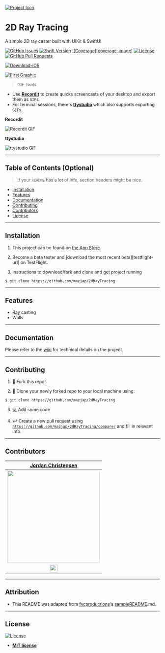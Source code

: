[![Project Icon][project-icon]][appstore-url]

# 2D Ray Tracing

A simple 2D ray caster built with UIKit & SwiftUI

[![GitHub Issues][issues-image]][issues-url]
[![Swift Version][swift-image]][swift-url]
[![Coverage][coverage-image]][no-link]
[![License][license-image]][license-url]
[![GitHub Pull Requests][pr-image]][pr-url]

[![Download-iOS][appstore-image]][appstore-url]

[![First Graphic](http://i.imgur.com/dt8AUb6.png)]()

> GIF Tools

- Use <a href="http://recordit.co/" target="_blank">**Recordit**</a> to create quicks screencasts of your desktop and export them as `GIF`s.
- For terminal sessions, there's <a href="https://github.com/chjj/ttystudio" target="_blank">**ttystudio**</a> which also supports exporting `GIF`s.

**Recordit**

![Recordit GIF](http://g.recordit.co/iLN6A0vSD8.gif)

**ttystudio**

![ttystudio GIF](https://raw.githubusercontent.com/chjj/ttystudio/master/img/example.gif)

---

## Table of Contents (Optional)

> If your `README` has a lot of info, section headers might be nice.

- [Installation](#installation)
- [Features](#features)
- [Documentation](#documentation)
- [Contributing](#contributing)
- [Contributors](#contributors)
- [License](#license)

---

## Installation

1. This project can be found on [the App Store][appstore-url].

2. Become a beta tester and [download the most recent beta][testflight-url] on TestFlight.

3. Instructions to download/fork and clone and get project running

```shell
$ git clone https://github.com/mazjap/2dRayTracing
```

---

## Features

- Ray casting
- Walls

---

## Documentation

Please refer to the [wiki][wiki-url] for technical details on the project.

---

## Contributing

1. :fork_and_knife: Fork this repo!

2. :dancers: Clone your newly forked repo to your local machine using:
```shell
$ git clone https://github.com/mazjap/2dRayTracing
```
3. :computer: Add some code

4. :leftwards_arrow_with_hook: Create a new pull request using [`https://github.com/mazjap/2dRayTracing/compare/`](https://github.com/mazjap/2dRayTracing/compare/) and fill in relevant info.

---

## Contributors

| [Jordan Christensen](https://jordan-christensen.com/) |
| :---: |
| [<img src="https://avatars0.githubusercontent.com/u/24785257?s=460&v=4" width="300" />](https://github.com/mazjap) |
| [<img src="https://github.com/favicon.ico" width="25"> ](https://github.com/mazjap) | [<img src="https://static.licdn.com/sc/h/al2o9zrvru7aqj8e1x2rzsrca" width="25"> ](https://www.linkedin.com/in/jordan-a-christensen/) |

---

## Attribution

- This README was adapted from [fvcproductions](https://github.com/fvcproductions/)'s [sampleREADME](https://gist.github.com/fvcproductions/1bfc2d4aecb01a834b46).md.

---

## License

[![License][license-image]][license-url]

- **[MIT license][license-url]**

<!-- Project Images -->
[project-icon]: https://avatars2.githubusercontent.com/u/24785257?s=200

<!-- Badge Images -->
[build-image]: http://img.shields.io/travis/mazjap/2dRayTracing?style=flat-square/ "Unit Tests Passing"
[issues-image]: https://img.shields.io/github/issues/mazjap/2dRayTracing "Issues"
[license-image]: https://img.shields.io/badge/License-MIT-blue "License"
[appstore-image]: https://img.shields.io/badge/-Download%20on%20the%20App%20Store-gray?logo=apple&color=cfdfef "Download on the App Store"
[pr-image]: https://img.shields.io/github/issues-pr/mazjap/2dRayTracing "Pull Requests"
[swift-image]: https://img.shields.io/badge/Swift-5.2-green "Swift"

<!-- URL's -->
[no-link]: #
[issues-url]: ../../issues
[swift-url]: https://swift.org/
[objc-url]: https://developer.apple.com/library/archive/documentation/Cocoa/Conceptual/ProgrammingWithObjectiveC/Introduction/Introduction.html
[license-url]: LICENSE
[appstore-url]: #
[pr-url]: ../../pulls
[wiki-url]: ../../wiki
